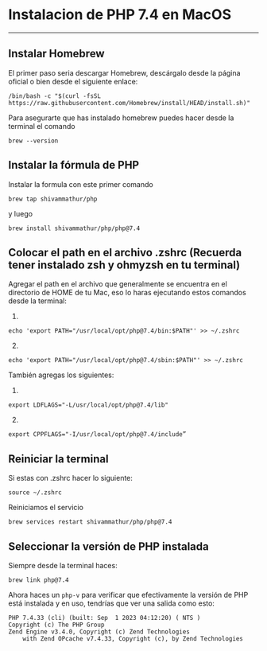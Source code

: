 # Instalacion de PHP 7.4 en MacOS

---

## Instalar Homebrew

El primer paso seria descargar Homebrew, descárgalo desde la página oficial o bien desde el siguiente enlace:

`/bin/bash -c "$(curl -fsSL https://raw.githubusercontent.com/Homebrew/install/HEAD/install.sh)"`

Para asegurarte que has instalado homebrew puedes hacer desde la terminal el comando

`brew --version`

## Instalar la fórmula de PHP

Instalar la formula con este primer comando

`brew tap shivammathur/php`

y luego

`brew install shivammathur/php/php@7.4`

## Colocar el path en el archivo .zshrc (Recuerda tener instalado zsh y ohmyzsh en tu terminal)

Agregar el path en el archivo que generalmente se encuentra en el directorio de HOME de tu Mac, eso lo haras ejecutando estos comandos desde la terminal:

1.

`echo 'export PATH="/usr/local/opt/php@7.4/bin:$PATH"' >> ~/.zshrc`

2.

`echo 'export PATH="/usr/local/opt/php@7.4/sbin:$PATH"' >> ~/.zshrc`

También agregas los siguientes:

1.

`export LDFLAGS="-L/usr/local/opt/php@7.4/lib"`

2.

`export CPPFLAGS="-I/usr/local/opt/php@7.4/include”`

## Reiniciar la terminal

Si estas con .zshrc hacer lo siguiente:

`source ~/.zshrc`

Reiniciamos el servicio

`brew services restart shivammathur/php/php@7.4`

## Seleccionar la versión de PHP instalada

Siempre desde la terminal haces:

`brew link php@7.4`

Ahora haces un `php-v` para verificar que efectivamente la versión de PHP está instalada y en uso, tendrías que ver una salida como esto:

```
PHP 7.4.33 (cli) (built: Sep  1 2023 04:12:20) ( NTS )
Copyright (c) The PHP Group
Zend Engine v3.4.0, Copyright (c) Zend Technologies
    with Zend OPcache v7.4.33, Copyright (c), by Zend Technologies
```

